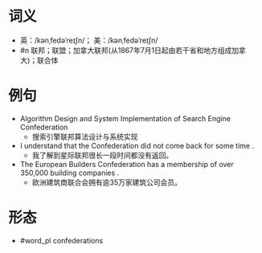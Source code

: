 # 词义
- 英：/kənˌfedəˈreɪʃn/； 美：/kənˌfedəˈreɪʃn/
- #n 联邦；联盟；加拿大联邦(从1867年7月1日起由若干省和地方组成加拿大)；联合体
# 例句
- Algorithm Design and System Implementation of Search Engine Confederation
	- 搜索引擎联邦算法设计与系统实现
- I understand that the Confederation did not come back for some time .
	- 我了解到星际联邦很长一段时间都没有返回。
- The European Builders Confederation has a membership of over 350,000 building companies .
	- 欧洲建筑商联合会拥有逾35万家建筑公司会员。
# 形态
- #word_pl confederations
